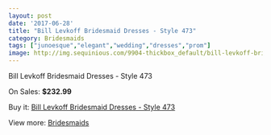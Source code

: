 ```yaml
---
layout: post
date: '2017-06-28'
title: "Bill Levkoff Bridesmaid Dresses - Style 473"
category: Bridesmaids
tags: ["junoesque","elegant","wedding","dresses","prom"]
image: http://img.sequinious.com/9904-thickbox_default/bill-levkoff-bridesmaid-dresses-style-473.jpg
---
```

Bill Levkoff Bridesmaid Dresses - Style 473

On Sales: **$232.99**
<a href="https://www.sequinious.com/bridesmaids/4372-bill-levkoff-bridesmaid-dresses-style-473.html"><amp-img layout="responsive" width="600" height="600" src="//img.sequinious.com/9904-thickbox_default/bill-levkoff-bridesmaid-dresses-style-473.jpg" alt="Bill Levkoff Bridesmaid Dresses - Style 473 0" /></a>

Buy it: [Bill Levkoff Bridesmaid Dresses - Style 473](https://www.sequinious.com/bridesmaids/4372-bill-levkoff-bridesmaid-dresses-style-473.html "Bill Levkoff Bridesmaid Dresses - Style 473")

View more: [Bridesmaids](https://www.sequinious.com/3-bridesmaids "Bridesmaids")